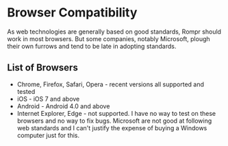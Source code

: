 # Browser Compatibility

As web technologies are generally based on good standards, Rompr should work in most browsers. But some companies, notably Microsoft, plough their own furrows and tend to be late in adopting standards.

## List of Browsers

* Chrome, Firefox, Safari, Opera - recent versions all supported and tested
* iOS - iOS 7 and above
* Android - Android 4.0 and above
* Internet Explorer, Edge - not supported. I have no way to test on these browsers and no way to fix bugs. Microsoft are not good at following web standards and I can't justify the expense of buying a Windows computer just for this.

